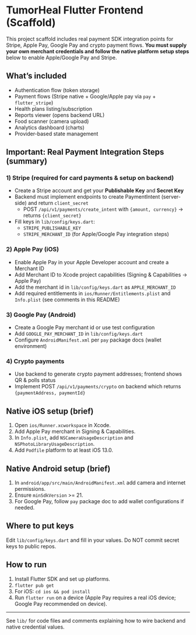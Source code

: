 # TumorHeal Flutter Frontend (Scaffold)

This project scaffold includes real payment SDK integration points for Stripe, Apple Pay, Google Pay and crypto payment flows.
**You must supply your own merchant credentials and follow the native platform setup steps** below to enable Apple/Google Pay and Stripe.

## What’s included
- Authentication flow (token storage)
- Payment flows (Stripe native + Google/Apple pay via `pay` + `flutter_stripe`)
- Health plans listing/subscription
- Reports viewer (opens backend URL)
- Food scanner (camera upload)
- Analytics dashboard (charts)
- Provider-based state management

## Important: Real Payment Integration Steps (summary)
### 1) Stripe (required for card payments & setup on backend)
- Create a Stripe account and get your **Publishable Key** and **Secret Key**
- Backend must implement endpoints to create PaymentIntent (server-side) and return `client_secret`
  - POST `/api/v1/payments/create_intent` with `{amount, currency}` -> returns `{client_secret}`
- Fill keys in `lib/config/keys.dart`:
  - `STRIPE_PUBLISHABLE_KEY`
  - `STRIPE_MERCHANT_ID` (for Apple/Google Pay integration steps)

### 2) Apple Pay (iOS)
- Enable Apple Pay in your Apple Developer account and create a Merchant ID
- Add Merchant ID to Xcode project capabilities (Signing & Capabilities → Apple Pay)
- Add the merchant id in `lib/config/keys.dart` as `APPLE_MERCHANT_ID`
- Add required entitlements in `ios/Runner/Entitlements.plist` and `Info.plist` (see comments in this README)

### 3) Google Pay (Android)
- Create a Google Pay merchant id or use test configuration
- Add `GOOGLE_PAY_MERCHANT_ID` in `lib/config/keys.dart`
- Configure `AndroidManifest.xml` per `pay` package docs (wallet environment)

### 4) Crypto payments
- Use backend to generate crypto payment addresses; frontend shows QR & polls status
- Implement POST `/api/v1/payments/crypto` on backend which returns `{paymentAddress, paymentId}`

## Native iOS setup (brief)
1. Open `ios/Runner.xcworkspace` in Xcode.
2. Add Apple Pay merchant in Signing & Capabilities.
3. In `Info.plist`, add `NSCameraUsageDescription` and `NSPhotoLibraryUsageDescription`.
4. Add `Podfile` platform to at least iOS 13.0.

## Native Android setup (brief)
1. In `android/app/src/main/AndroidManifest.xml` add camera and internet permissions.
2. Ensure `minSdkVersion` >= 21.
3. For Google Pay, follow `pay` package doc to add wallet configurations if needed.

## Where to put keys
Edit `lib/config/keys.dart` and fill in your values. Do NOT commit secret keys to public repos.

## How to run
1. Install Flutter SDK and set up platforms.
2. `flutter pub get`
3. For iOS: `cd ios && pod install`
4. Run `flutter run` on a device (Apple Pay requires a real iOS device; Google Pay recommended on device).

---
See `lib/` for code files and comments explaining how to wire backend and native credential values.
